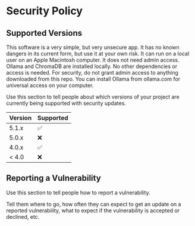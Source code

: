 # Security Policy

## Supported Versions

This software is a very simple, but very unsecure app.
It has no known dangers in its current form, but use it at your own risk.
It can run on a local user on an Apple Macintosh computer.
It does not need admin access. Ollama and ChromaDB are installed locally.
No other dependencies or access is needed.
For security, do not grant admin access to anything downloaded from this repo.
You can install Ollama from ollama.com for universal access on your computer.

Use this section to tell people about which versions of your project are
currently being supported with security updates.

| Version | Supported          |
| ------- | ------------------ |
| 5.1.x   | :white_check_mark: |
| 5.0.x   | :x:                |
| 4.0.x   | :white_check_mark: |
| < 4.0   | :x:                |

## Reporting a Vulnerability

Use this section to tell people how to report a vulnerability.

Tell them where to go, how often they can expect to get an update on a
reported vulnerability, what to expect if the vulnerability is accepted or
declined, etc.
